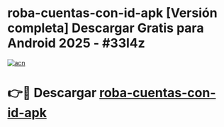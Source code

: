# roba-cuentas-con-id-apk  [Versión completa] Descargar Gratis para Android 2025 - #33l4z

[![acn](https://github.com/user-attachments/assets/0f9c940e-d8b0-45ae-aac7-cd30a18b3e1c)](https://apps.freeplayer.one?title=roba-cuentas-con-id-apk&ref=9F)

# 👉🔴 Descargar [roba-cuentas-con-id-apk](https://apps.freeplayer.one?title=roba-cuentas-con-id-apk&ref=9F)